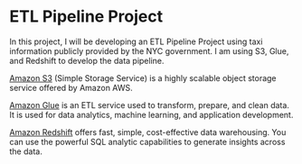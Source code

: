 # ETL Pipeline Project

In this project, I will be developing an ETL Pipeline Project using taxi information publicly provided by the NYC government. I am using S3, Glue, and Redshift to develop the data pipeline.

[Amazon S3](https://aws.amazon.com/s3/) (Simple Storage Service) is a highly scalable object storage service offered by Amazon AWS. 

[Amazon Glue](https://aws.amazon.com/glue/) is an ETL service used to transform, prepare, and clean data. It is used for data analytics, machine learning, and application development.

[Amazon Redshift](https://aws.amazon.com/redshift/) offers fast, simple, cost-effective data warehousing. You can use the powerful SQL analytic capabilities to generate insights across the data.



